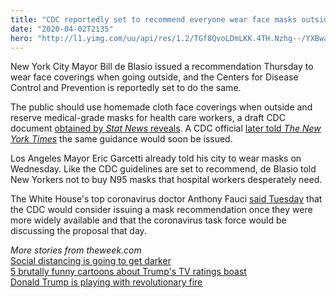 ```yaml
---
title: "CDC reportedly set to recommend everyone wear face masks outside"
date: "2020-04-02T2135"
hero: "http://l1.yimg.com/uu/api/res/1.2/TGf8QvoLDmLKK.4TH.Nzhg--/YXBwaWQ9eXRhY2h5b247aD04Njt3PTEzMDs-/https://media.zenfs.com/en/the_week_574/10c0eeae3e1742ecbe2a77b81c3079fa"
---
```

New York City Mayor Bill de Blasio issued a recommendation Thursday to
wear face coverings when going outside, and the Centers for Disease
Control and Prevention is reportedly set to do the same.

The public should use homemade cloth face coverings when outside and
reserve medical-grade masks for health care workers, a draft CDC
document [obtained by _Stat News_ reveals][1]. A CDC official [later
told _The New York Times_][2] the same guidance would soon be issued.

Los Angeles Mayor Eric Garcetti already told his city to wear masks on
Wednesday. Like the CDC guidelines are set to recommend, de Blasio told
New Yorkers not to buy N95 masks that hospital workers desperately need.

  

  

The White House's top coronavirus doctor Anthony Fauci [said Tuesday][3]
that the CDC would consider issuing a mask recommendation once they were
more widely available and that the coronavirus task force would be
discussing the proposal that day.

 _More stories from theweek.com_  
[Social distancing is going to get darker][4]  
[5 brutally funny cartoons about Trump's TV ratings boast][5]  
[Donald Trump is playing with revolutionary fire][6]  

   [1]: https://www.statnews.com/2020/04/02/coronavirus-cloth-masks-recommendation/?utm_source=STAT+Newsletters&utm_campaign=b5390d2883-breaking_COPY_01&utm_medium=email&utm_term=0_8cab1d7961-b5390d2883-150867485
   [2]: https://www.nytimes.com/2020/04/02/world/coronavirus-live-news-updates.html?campaign_id=60&emc=edit_na_20200402&instance_id=0&nl=breaking-news&ref=cta&regi_id=92320118&segment_id=23682&user_id=5fe2c0dc829692a6f4f79d525ce6a107
   [3]: https://theweek.com/speedreads/905882/fauci-suggests-broaden-mask-recommendations-enough
   [4]: https://theweek.com/articles/906434/social-distancing-going-darker
   [5]: https://theweek.com/articles/906126/5-brutally-funny-cartoons-about-trumps-tv-ratings-boast
   [6]: https://theweek.com/articles/906687/donald-trump-playing-revolutionary-fire